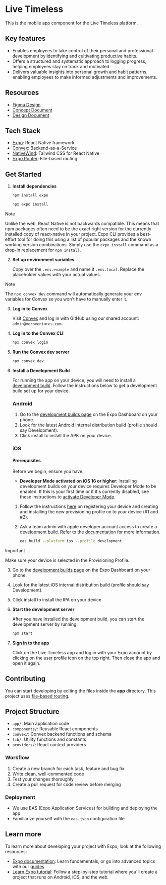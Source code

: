 # Live Timeless
This is the mobile app component for the Live Timeless platform.

## Key features
- Enables employees to take control of their personal and professional development by identifying and cultivating productive habits.
- Offers a structured and systematic approach to logging progress, helping employees stay on track and motivated.
- Delivers valuable insights into personal growth and habit patterns, enabling employees to make informed adjustments and improvements.


## Resources

- [Figma Design](https://www.figma.com/design/Uo8lKmyyGjQzIUty6RH89t/Live-Timeless---Raul-Version?node-id=5-13450&t=F6wqbjoMY7NHUa7W-0)
- [Concept Document](https://docs.google.com/document/d/1OxHxL4G9lwTwSLeegsMo6ROS_LrOjwFMnz12L6zyV5E/edit#heading=h.yx6bzclsmjey)
- [Design Document](https://docs.google.com/document/d/1HXuIfBiUZFNLrclgBFoOvKhhSuzqUeZw0Kejc0UloGI/edit#heading=h.l55oku9vy9nf)

## Tech Stack

- [Expo](https://expo.dev): React Native framework
- [Convex](https://www.convex.dev/): Backend-as-a-Service
- [NativeWind](https://www.nativewind.dev/): Tailwind CSS for React Native
- [Expo Router](https://docs.expo.dev/router/introduction/): File-based routing

## Get Started

1. **Install dependencies**

   ```bash
   npm install expo
   ```
   ```bash
   npx expo install
   ```

> [!NOTE]  
> Unlike the web, React Native is not backwards compatible. This means that npm packages often need to be the exact right version for the currently installed copy of react-native in your project. Expo CLI provides a best-effort tool for doing this using a list of popular packages and the known working version combinations. Simply use the `expo install` command as a drop-in replacement for `npm install`.

2. **Set up environment variables**

   Copy over the `.env.example` and name it `.env.local`. Replace the placeholder values with your actual values.

> [!NOTE]   
> The `npx convex dev` command will automatically generate your env variables for Convex so you won't have to manually enter it.

3. **Log in to Convex**

   Visit [Convex](https://www.convex.dev/login) and log in with GitHub using our shared account: `admin@veroventures.com`.

4. **Log in to the Convex CLI**

   ```bash
   npx convex login
   ```

5. **Run the Convex dev server**

   ```bash
   npx convex dev
   ```

6. **Install a Development Build**

   For running the app on your device, you will need to install a [development build](https://docs.expo.dev/develop/development-builds/introduction/). Follow the instructions below to get a development build set up for your device.

   ### Android

      1. Go to the [development builds page](https://expo.dev/accounts/live-timeless/projects/live-timeless-app/development-builds) on the Expo Dashboard on your phone.
      2. Look for the latest Android internal distribution build (profile should say Development).
      3. Click install to install the APK on your device.

   ### iOS

   #### Prerequisites

   Before we begin, ensure you have:
   - **Developer Mode activated on iOS 16 or higher**: Installing development builds on your device requires Developer Mode to be enabled. If this is your first time or if it's currently disabled, see these instructions to [activate Developer Mode](https://docs.expo.dev/guides/ios-developer-mode/).

   1. Follow the instructions [here](https://docs.expo.dev/tutorial/eas/ios-development-build-for-devices/#provisioning-profile) on registering your device and creating and installing the new provisioning profile on to your device (#1 and #2).
   2. Ask a team admin with apple developer account access to create a development build. Refer to the [documentation](https://docs.expo.dev/tutorial/eas/ios-development-build-for-devices/#development-build-for-ios-device) for more information.

      ```bash
      eas build --platform ios --profile development
      ```

> [!IMPORTANT]  
> Make sure your device is selected in the Provisioning Profile.

   3. Go to the [development builds page](https://expo.dev/accounts/live-timeless/projects/live-timeless-app/development-builds) on the Expo Dashboard on your phone.
   4. Look for the latest iOS internal distribution build (profile should say Development).
   5. Click install to install the IPA on your device.

7. **Start the development server**

   After you have installed the development build, you can start the development server by running:

   ```bash
   npm start
   ```

8. **Sign in to the app**

   Click on the Live Timeless app and log in with your Expo account by clicking on the user profile icon on the top right. Then close the app and open it again.

## Contributing
You can start developing by editing the files inside the **app** directory. This project uses [file-based routing](https://docs.expo.dev/router/introduction).

## Project Structure

- `app/`: Main application code
- `components/`: Reusable React components
- `convex/`: Convex backend functions and schema
- `lib/`: Utility functions and constants
- `providers/`: React context providers

### Workflow

1. Create a new branch for each task, feature and bug fix
2. Write clean, well-commented code
3. Test your changes thoroughly
4. Create a pull request for code review before merging

### Deployment

- We use EAS (Expo Application Services) for building and deploying the app
- Familiarize yourself with the `eas.json` configuration file

## Learn more

To learn more about developing your project with Expo, look at the following resources:

- [Expo documentation](https://docs.expo.dev/): Learn fundamentals, or go into advanced topics with our [guides](https://docs.expo.dev/guides).
- [Learn Expo tutorial](https://docs.expo.dev/tutorial/introduction/): Follow a step-by-step tutorial where you'll create a project that runs on Android, iOS, and the web.

